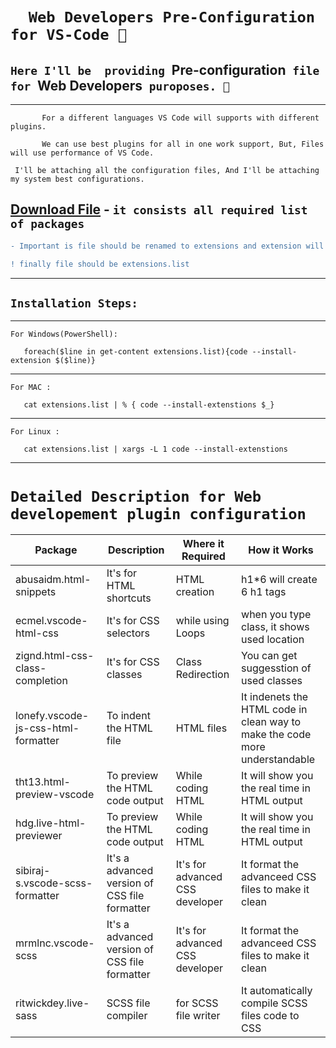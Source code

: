 
# `  Web Developers Pre-Configuration for VS-Code 💯`

## `Here I'll be  providing `Pre-configuration`  file  for  `Web Developers` puroposes. 🤤`

---

```
       For a different languages VS Code will supports with different plugins.

       We can use best plugins for all in one work support, But, Files will use performance of VS Code.
```

```
 I'll be attaching all the configuration files, And I'll be attaching my system best configurations.
```

## <a href="[../../../Configs/extensions-web.list](https://github.com/SURESH-BABU-G/VS_code_master-tutorial/blob/main/Content/Configs/extensions-web.list)" download="extensions.list">Download File</a> - `it consists all required list of packages`

```diff
- Important is file should be renamed to extensions and extension will be .list (if it is not with same name)

! finally file should be extensions.list
```

---
 ## `Installation Steps:` 
***
``` For Windows(PowerShell): ```
 ```code
    foreach($line in get-content extensions.list){code --install-extension $($line)}
 ```
***
```For MAC :```
```code
   cat extensions.list | % { code --install-extenstions $_}
````
***
```For Linux :```

``` code
   cat extensions.list | xargs -L 1 code --install-extenstions 
```
***

# `Detailed Description for Web developement plugin configuration`

| Package                | Description             | Where it Required | How it Works               |
| ---------------------- | ----------------------- | ----------------- | -------------------------- |
| abusaidm.html-snippets | It's for HTML shortcuts | HTML creation     | h1*6 will create 6 h1 tags |
|ecmel.vscode-html-css| It's for CSS selectors | while using Loops | when you type class, it shows used location |
|zignd.html-css-class-completion | It's for CSS classes | Class Redirection | You can get suggesstion of used classes |
|lonefy.vscode-js-css-html-formatter| To indent the HTML file | HTML files | It indenets the HTML code in clean way to make the code more understandable |
|tht13.html-preview-vscode| To preview the HTML code output | While coding HTML | It will show you the real time in HTML output |
|hdg.live-html-previewer| To preview the HTML code output | While coding HTML | It will show you the real time in HTML output |
|sibiraj-s.vscode-scss-formatter| It's a advanced version of CSS file formatter | It's for advanced CSS developer | It format the advanceed CSS files to make it clean |
|mrmlnc.vscode-scss| It's a advanced version of CSS file formatter | It's for advanced CSS developer | It format the advanceed CSS files to make it clean |
|ritwickdey.live-sass| SCSS file compiler | for SCSS file writer | It automatically compile SCSS files code to CSS |